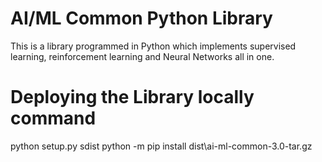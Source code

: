 # AI/ML Common Python Library
This is a library programmed in Python which implements supervised learning, reinforcement learning and Neural Networks all in one. 
# Deploying the Library locally command
python setup.py sdist
python -m pip install dist\ai-ml-common-3.0-tar.gz
